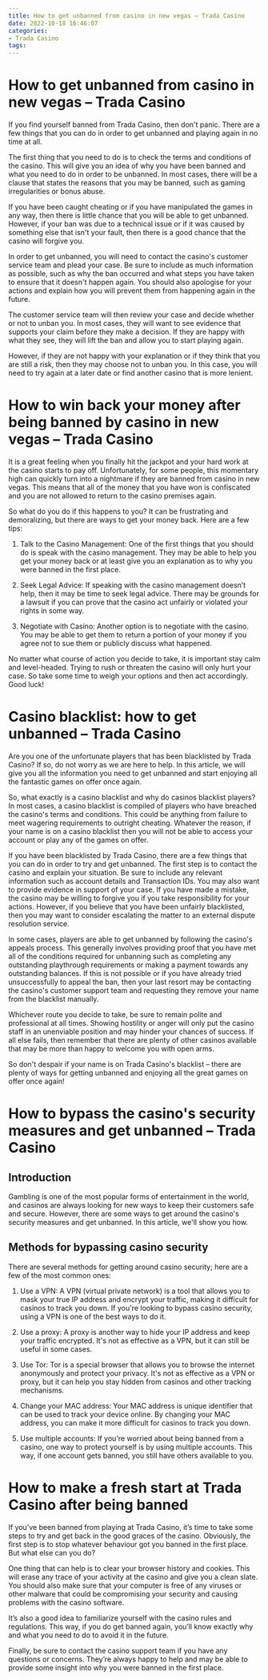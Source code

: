 ```yaml
---
title: How to get unbanned from casino in new vegas – Trada Casino
date: 2022-10-18 16:46:07
categories:
- Trada Casino
tags:
---
```



#  How to get unbanned from casino in new vegas – Trada Casino

If you find yourself banned from Trada Casino, then don't panic. There are a few things that you can do in order to get unbanned and playing again in no time at all.

The first thing that you need to do is to check the terms and conditions of the casino. This will give you an idea of why you have been banned and what you need to do in order to be unbanned. In most cases, there will be a clause that states the reasons that you may be banned, such as gaming irregularities or bonus abuse.

If you have been caught cheating or if you have manipulated the games in any way, then there is little chance that you will be able to get unbanned. However, if your ban was due to a technical issue or if it was caused by something else that isn't your fault, then there is a good chance that the casino will forgive you.

In order to get unbanned, you will need to contact the casino's customer service team and plead your case. Be sure to include as much information as possible, such as why the ban occurred and what steps you have taken to ensure that it doesn't happen again. You should also apologise for your actions and explain how you will prevent them from happening again in the future.

The customer service team will then review your case and decide whether or not to unban you. In most cases, they will want to see evidence that supports your claim before they make a decision. If they are happy with what they see, they will lift the ban and allow you to start playing again.

However, if they are not happy with your explanation or if they think that you are still a risk, then they may choose not to unban you. In this case, you will need to try again at a later date or find another casino that is more lenient.

#  How to win back your money after being banned by casino in new vegas – Trada Casino

It is a great feeling when you finally hit the jackpot and your hard work at the casino starts to pay off. Unfortunately, for some people, this momentary high can quickly turn into a nightmare if they are banned from casino in new vegas. This means that all of the money that you have won is confiscated and you are not allowed to return to the casino premises again.

So what do you do if this happens to you? It can be frustrating and demoralizing, but there are ways to get your money back. Here are a few tips:

1) Talk to the Casino Management: One of the first things that you should do is speak with the casino management. They may be able to help you get your money back or at least give you an explanation as to why you were banned in the first place.

2) Seek Legal Advice: If speaking with the casino management doesn’t help, then it may be time to seek legal advice. There may be grounds for a lawsuit if you can prove that the casino act unfairly or violated your rights in some way.

3) Negotiate with Casino: Another option is to negotiate with the casino. You may be able to get them to return a portion of your money if you agree not to sue them or publicly discuss what happened.

No matter what course of action you decide to take, it is important stay calm and level-headed. Trying to rush or threaten the casino will only hurt your case. So take some time to weigh your options and then act accordingly. Good luck!

#  Casino blacklist: how to get unbanned – Trada Casino

Are you one of the unfortunate players that has been blacklisted by Trada Casino? If so, do not worry as we are here to help. In this article, we will give you all the information you need to get unbanned and start enjoying all the fantastic games on offer once again.

So, what exactly is a casino blacklist and why do casinos blacklist players? In most cases, a casino blacklist is compiled of players who have breached the casino's terms and conditions. This could be anything from failure to meet wagering requirements to outright cheating. Whatever the reason, if your name is on a casino blacklist then you will not be able to access your account or play any of the games on offer.

If you have been blacklisted by Trada Casino, there are a few things that you can do in order to try and get unbanned. The first step is to contact the casino and explain your situation. Be sure to include any relevant information such as account details and Transaction IDs. You may also want to provide evidence in support of your case. If you have made a mistake, the casino may be willing to forgive you if you take responsibility for your actions. However, if you believe that you have been unfairly blacklisted, then you may want to consider escalating the matter to an external dispute resolution service.

In some cases, players are able to get unbanned by following the casino's appeals process. This generally involves providing proof that you have met all of the conditions required for unbanning such as completing any outstanding playthrough requirements or making a payment towards any outstanding balances. If this is not possible or if you have already tried unsuccessfully to appeal the ban, then your last resort may be contacting the casino's customer support team and requesting they remove your name from the blacklist manually.

Whichever route you decide to take, be sure to remain polite and professional at all times. Showing hostility or anger will only put the casino staff in an unenviable position and may hinder your chances of success. If all else fails, then remember that there are plenty of other casinos available that may be more than happy to welcome you with open arms.

So don't despair if your name is on Trada Casino's blacklist – there are plenty of ways for getting unbanned and enjoying all the great games on offer once again!

#  How to bypass the casino's security measures and get unbanned – Trada Casino

## Introduction

Gambling is one of the most popular forms of entertainment in the world, and casinos are always looking for new ways to keep their customers safe and secure. However, there are some ways to get around the casino's security measures and get unbanned. In this article, we'll show you how.

## Methods for bypassing casino security

There are several methods for getting around casino security; here are a few of the most common ones:

1. Use a VPN: A VPN (virtual private network) is a tool that allows you to mask your true IP address and encrypt your traffic, making it difficult for casinos to track you down. If you're looking to bypass casino security, using a VPN is one of the best ways to do it.

2. Use a proxy: A proxy is another way to hide your IP address and keep your traffic encrypted. It's not as effective as a VPN, but it can still be useful in some cases.

3. Use Tor: Tor is a special browser that allows you to browse the internet anonymously and protect your privacy. It's not as effective as a VPN or proxy, but it can help you stay hidden from casinos and other tracking mechanisms.

4. Change your MAC address: Your MAC address is unique identifier that can be used to track your device online. By changing your MAC address, you can make it more difficult for casinos to track you down.

5. Use multiple accounts: If you're worried about being banned from a casino, one way to protect yourself is by using multiple accounts. This way, if one account gets banned, you still have others available to you.

#  How to make a fresh start at Trada Casino after being banned

If you’ve been banned from playing at Trada Casino, it’s time to take some steps to try and get back in the good graces of the casino. Obviously, the first step is to stop whatever behaviour got you banned in the first place. But what else can you do?

One thing that can help is to clear your browser history and cookies. This will erase any trace of your activity at the casino and give you a clean slate. You should also make sure that your computer is free of any viruses or other malware that could be compromising your security and causing problems with the casino software.

It’s also a good idea to familiarize yourself with the casino rules and regulations. This way, if you do get banned again, you’ll know exactly why and what you need to do to avoid it in the future.

Finally, be sure to contact the casino support team if you have any questions or concerns. They’re always happy to help and may be able to provide some insight into why you were banned in the first place.